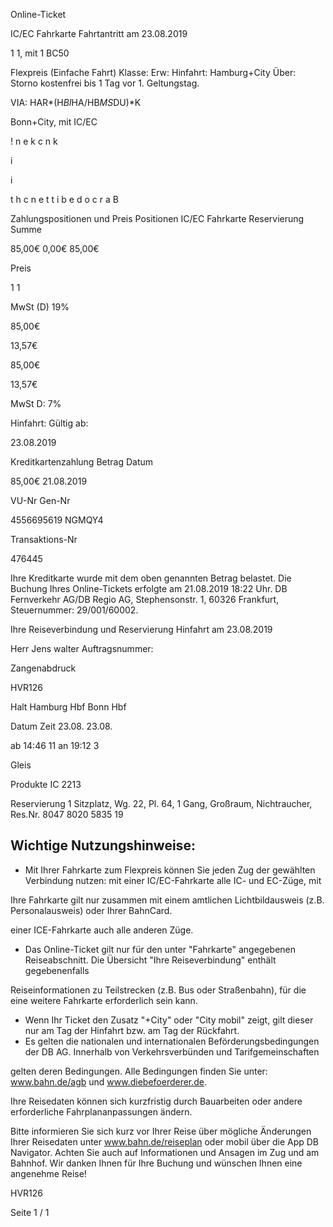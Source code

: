 Online-Ticket

IC/EC Fahrkarte
Fahrtantritt am 23.08.2019

1
1, mit 1 BC50

Flexpreis (Einfache Fahrt)
Klasse:
Erw:
Hinfahrt: Hamburg+City
Über:
Storno kostenfrei bis 1 Tag vor 1. Geltungstag.

VIA: HAR*(H*BI*HA/HB*MS*DU)*K

 Bonn+City, mit IC/EC

!
n
e
k
c
n
k

i

i

t
h
c
n
e
t
t
i
b
e
d
o
c
r
a
B

Zahlungspositionen und Preis
Positionen
IC/EC Fahrkarte
Reservierung
Summe

85,00€
0,00€
85,00€

Preis

1
1

MwSt (D) 19%

85,00€

13,57€

85,00€

13,57€

MwSt D: 7%

Hinfahrt:
Gültig ab:

23.08.2019

Kreditkartenzahlung
Betrag
Datum

85,00€
21.08.2019

VU-Nr
Gen-Nr

4556695619
NGMQY4

Transaktions-Nr

476445

Ihre Kreditkarte wurde mit dem oben genannten Betrag belastet. Die Buchung Ihres
Online-Tickets erfolgte am 21.08.2019 18:22 Uhr. DB Fernverkehr AG/DB Regio AG,
Stephensonstr. 1, 60326 Frankfurt, Steuernummer: 29/001/60002.

Ihre Reiseverbindung und Reservierung Hinfahrt am 23.08.2019

Herr  Jens walter
Auftragsnummer:

Zangenabdruck

HVR126

Halt
Hamburg Hbf
Bonn Hbf

Datum Zeit
23.08.
23.08.

ab 14:46 11
an 19:12 3

Gleis

Produkte
IC 2213

Reservierung
1 Sitzplatz, Wg. 22, Pl. 64, 1 Gang, Großraum,
Nichtraucher, Res.Nr. 8047 8020 5835 19

Wichtige Nutzungshinweise:
-
- Mit Ihrer Fahrkarte zum Flexpreis können Sie jeden Zug der gewählten Verbindung nutzen: mit einer IC/EC-Fahrkarte alle IC- und EC-Züge, mit

Ihre Fahrkarte gilt nur zusammen mit einem amtlichen Lichtbildausweis (z.B. Personalausweis) oder Ihrer BahnCard.

einer ICE-Fahrkarte auch alle anderen Züge.

- Das Online-Ticket gilt nur für den unter "Fahrkarte" angegebenen Reiseabschnitt. Die Übersicht "Ihre Reiseverbindung" enthält gegebenenfalls

Reiseinformationen zu Teilstrecken (z.B. Bus oder Straßenbahn), für die eine weitere Fahrkarte erforderlich sein kann.
- Wenn Ihr Ticket den Zusatz "+City" oder "City mobil" zeigt, gilt dieser nur am Tag der Hinfahrt bzw. am Tag der Rückfahrt.
- Es gelten die nationalen und internationalen Beförderungsbedingungen der DB AG. Innerhalb von Verkehrsverbünden und Tarifgemeinschaften

gelten deren Bedingungen. Alle Bedingungen finden Sie unter: www.bahn.de/agb und www.diebefoerderer.de.

Ihre Reisedaten können sich kurzfristig durch Bauarbeiten oder andere erforderliche Fahrplananpassungen ändern.

Bitte informieren Sie sich kurz vor Ihrer Reise über mögliche Änderungen Ihrer Reisedaten unter www.bahn.de/reiseplan oder mobil über die
App DB Navigator. Achten Sie auch auf Informationen und Ansagen im Zug und am Bahnhof. Wir danken Ihnen für Ihre Buchung und wünschen
Ihnen eine angenehme Reise!

HVR126

Seite 1 / 1


